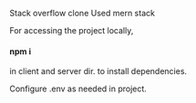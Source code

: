 Stack overflow clone
Used mern stack

For accessing the project locally,

#### npm i
in client and server dir. to install dependencies.

Configure .env as needed in project.
